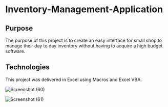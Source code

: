 # Inventory-Management-Application
## Purpose
The purpose of this project is to create an easy interface for small shop to manage their day to day inventory without having to acquire a high budget software.
## Technologies
This project was delivered in Excel using Macros and Excel VBA.





![Screenshot (60)](https://user-images.githubusercontent.com/68758595/137644312-899c5550-89f1-49f5-9d26-23a2ab1f6e0c.png)








![Screenshot (61)](https://user-images.githubusercontent.com/68758595/137644422-07b909d6-c125-4440-abb1-4bf84802f486.png)
